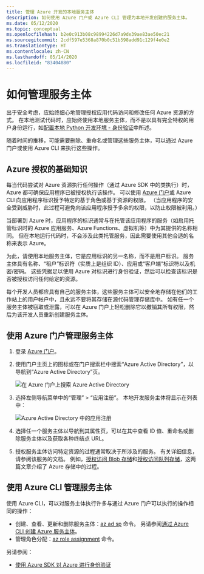 ```yaml
---
title: 管理 Azure 开发的本地服务主体
description: 如何使用 Azure 门户或 Azure CLI 管理为本地开发创建的服务主体。
ms.date: 05/12/2020
ms.topic: conceptual
ms.openlocfilehash: b2e0c913b08c98994226d7a9de39ae83ae50ec21
ms.sourcegitcommit: 2cdf597e5368a870b0c51b598add91c129f4e0e2
ms.translationtype: HT
ms.contentlocale: zh-CN
ms.lasthandoff: 05/14/2020
ms.locfileid: "83404880"
---
```

# <a name="how-to-manage-service-principals"></a>如何管理服务主体

出于安全考虑，应始终细心地管理授权应用代码访问和修改任何 Azure 资源的方式。 在本地测试代码时，应始终使用本地服务主体，而不是以具有完全特权的用户身份运行，如[配置本地 Python 开发环境 - 身份验证](configure-local-development-environment.md#configure-authentication)中所述。

随着时间的推移，可能需要删除、重命名或管理这些服务主体，可以通过 Azure 门户或使用 Azure CLI 来执行这些操作。

## <a name="basics-of-azure-authorization"></a>Azure 授权的基础知识

每当代码尝试对 Azure 资源执行任何操作（通过 Azure SDK 中的类执行）时，Azure 都可确保应用程序已被授权执行该操作。 可以使用 [Azure 门户](https://portal.azure.com)或 Azure CLI 向应用程序标识授予特定的基于角色或基于资源的权限。 （当应用程序的安全受到威胁时，此过程可避免向该应用程序授予多余的权限，以防止权限被利用。）

当部署到 Azure 时，应用程序的标识通常与在托管该应用程序的服务（如启用托管标识时的 Azure 应用服务、Azure Functions、虚拟机等）中为其提供的名称相同。 但在本地运行代码时，不会涉及此类托管服务，因此需要使用其他合适的名称来表示 Azure。

为此，请使用本地服务主体，它是应用标识的另一名称，而不是用户标识。 服务主体具有名称、“租户”标识符（实质上是组织 ID）、应用或“客户端”标识符以及机密/密码。 这些凭据足以使用 Azure 对标识进行身份验证，然后可以检查该标识是否被授权访问任何给定的资源。

每个开发人员都应具有自己的服务主体，这些服务主体可以安全地存储在他们的工作站上的用户帐户中，且永远不要将其存储在源代码管理存储库中。 如有任一个服务主体被窃取或泄露，可以在 Azure 门户上轻松删除它以撤销其所有权限，然后为该开发人员重新创建服务主体。

## <a name="manage-service-principals-using-the-azure-portal"></a>使用 Azure 门户管理服务主体

1. 登录 [Azure 门户](https://portal.azure.com)。

1. 使用门户主页上的图标或在门户搜索栏中搜索“Azure Active Directory”，以导航到“Azure Active Directory”页。

    ![在 Azure 门户上搜索 Azure Active Directory](media/how-to-manage-service-principals/azure-ad-portal-search.png)

1. 选择左侧导航菜单中的“管理” > “应用注册”。 本地开发服务主体将显示在列表中：

    ![Azure Active Directory 中的应用注册](media/how-to-manage-service-principals/azure-ad-app-registrations.png)

1. 选择任一个服务主体以导航到其属性页，可以在其中查看 ID 值、重命名或删除服务主体以及获取各种终结点 URL。

1. 授权服务主体访问特定资源的过程通常取决于所涉及的服务。 有关详细信息，请参阅该服务的文档。 例如，[授权访问 Blob 存储](/azure/storage/common/storage-auth-aad-rbac-portal)和[授权访问队列存储](/azure/storage/common/storage-auth-aad-rbac-portal)，这两篇文章介绍了 Azure 存储中的过程。

## <a name="manage-service-principals-using-the-azure-cli"></a>使用 Azure CLI 管理服务主体

使用 Azure CLI，可以对服务主体执行许多与通过 Azure 门户可以执行的操作相同的操作：

- 创建、查看、更新和删除服务主体：[az ad sp](/cli/azure/ad/sp?view=azure-cli-latest) 命令。 另请参阅[通过 Azure CLI 创建 Azure 服务主体](/cli/azure/create-an-azure-service-principal-azure-cli?view=azure-cli-latest)。
- 管理角色分配：[az role assignment](/cli/azure/role/assignment?view=azure-cli-latest) 命令。

另请参阅：

- [使用 Azure SDK 对 Azure 进行身份验证](azure-sdk-authenticate.md)
